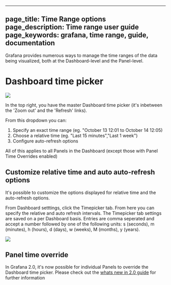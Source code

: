 ----
page_title: Time Range options
page_description: Time range user guide
page_keywords: grafana, time range, guide, documentation
---

Grafana provides numerous ways to manage the time ranges of the data being visualized, both at the Dashboard-level and the Panel-level.

# Dashboard time picker

![](/img/v1/time_range_controls.png)

In the top right, you have the master Dashboard time picker (it's inbetween the 'Zoom out' and the 'Refresh' links).

From this dropdown you can:

1. Specify an exact time range (eg. "October 13 12:01 to October 14 12:05)
2. Choose a relative time (eg. "Last 15 minutes","Last 1 week")
3. Configure auto-refresh options

All of this applies to all Panels in the Dashboard (except those with Panel Time Overrides enabled)

## Customize relative time and auto auto-refresh options

It's possible to customize the options displayed for relative time and the auto-refresh options. 

From Dashboard setttings, click the Timepicker tab. From here you can specify the relative and auto refresh intervals. The Timepicker tab settings are saved on a per Dashboard basis.  Entries are comma seperated and accept a number followed by one of the following units: s (seconds), m (minutes), h (hours), d (days), w (weeks), M (months), y (years).

![](/img/v1/timepicker_editor.png)

## Panel time override 

In Grafana 2.0, it's now possible for individual Panels to override the Dashboard time picker. Please check out the [whats new in 2.0 guide](../guides/whats-new-in-v2/) for further information
